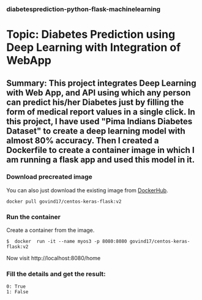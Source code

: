 ### diabetesprediction-python-flask-machinelearning

# Topic: Diabetes Prediction using Deep Learning with Integration of WebApp

## Summary: This project integrates Deep Learning with Web App, and API using which any person can predict his/her  Diabetes just by filling the form of medical report values in a single click. In this project, I have used "Pima Indians Diabetes Dataset" to create a deep learning model with almost 80% accuracy. Then I created a Dockerfile to create a container image in which I am running a flask app and used this model in it.

### Download precreated image
You can also just download the existing image from [DockerHub](https://hub.docker.com/r/lvthillo/python-flask-docker/).
```
docker pull govind17/centos-keras-flask:v2
```

### Run the container
Create a container from the image.
```
$  docker  run -it --name myos3 -p 8080:8080 govind17/centos-keras-flask:v2
```

Now visit http://localhost:8080/home 


### Fill the details and get the result:
```
0: True
1: False
```


